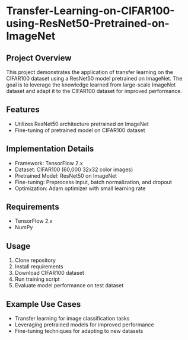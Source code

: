 # Transfer-Learning-on-CIFAR100-using-ResNet50-Pretrained-on-ImageNet

## Project Overview

This project demonstrates the application of transfer learning on the CIFAR100 dataset using a ResNet50 model pretrained on ImageNet. The goal is to leverage the knowledge learned from large-scale ImageNet dataset and adapt it to the CIFAR100 dataset for improved performance.

## Features

- Utilizes ResNet50 architecture pretrained on ImageNet
- Fine-tuning of pretrained model on CIFAR100 dataset

## Implementation Details

- Framework: TensorFlow 2.x
- Dataset: CIFAR100 (60,000 32x32 color images)
- Pretrained Model: ResNet50 on ImageNet
- Fine-tuning: Preprocess input, batch normalization, and dropout
- Optimization: Adam optimizer with small learning rate

## Requirements

- TensorFlow 2.x
- NumPy

## Usage

1. Clone repository
2. Install requirements
3. Download CIFAR100 dataset
4. Run training script
5. Evaluate model performance on test dataset

## Example Use Cases

- Transfer learning for image classification tasks
- Leveraging pretrained models for improved performance
- Fine-tuning techniques for adapting to new datasets
